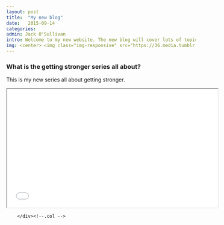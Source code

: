```yaml
---
layout: post
title:  "My new blog"
date:   2015-09-14
categories: 
admin: Jack O'Sullivan
intro: Welcome to my new website. The new blog will cover lots of topics
img: <center> <img class="img-responsive" src="https://36.media.tumblr.com/db6b9cb197d7df19162202acee6b169a/tumblr_nu017keed51rm54z2o1_250.png"></center>
---
```


<h3> What is the getting stronger series all about? </h3>

<p> This is my new series all about getting stronger. </p>

<div class="col-md-8">
            <div class="vid">
                <iframe width="560" height="315" src="//www.youtube.com/embed/HxUOYZ2JIpU" allowfullscreen=""></iframe>
            </div><!--./vid -->

        </div><!--.col -->
